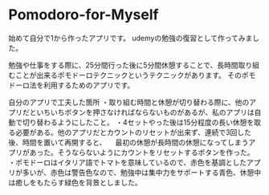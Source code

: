 # Pomodoro-for-Myself

始めて自分で1から作ったアプリです。
udemyの勉強の復習として作ってみました。

勉強や仕事をする際に、25分間行った後に5分間休憩することで、長時間取り組むことが出来るポモドーロテクニックというテクニックがあります。
そのポモドーロ法を利用するためのアプリです。

自分のアプリで工夫した箇所
・取り組む時間と休憩が切り替わる際に、他のアプリだといちいちボタンを押さなければならないものがあるが、私のアプリは自動で切り替わるようにしたこと。
・4セットやった後は15分程度の長い休憩を取る必要がある。他のアプリだとカウントのリセットが出来ず、連続で3回した後、時間を置いて再開すると、
　最初の休憩が長時間の休憩になってしまうアプリがあった。そうならないようにカウントをリセットするボタンを作った。
・ポモドーロはイタリア語でトマトを意味しているので、赤色を基調としたアプリが多いが、赤色は警告色なので、勉強中は集中力をサポートする青色、休憩中は癒しをもたらす緑色を背景としました。
 




                                                                                                                       
